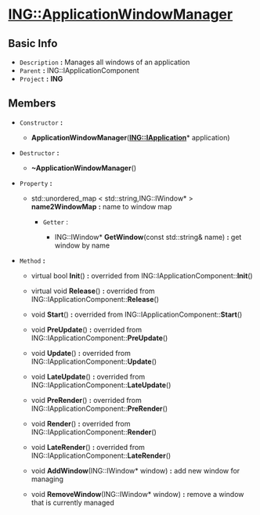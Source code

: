 
# [**ING::ApplicationWindowManager**](./..//ING\ApplicationWindowManager.md) #
                
## **Basic Info** ##
- `Description` **:** Manages all windows of an application
- `Parent` **:** ING::IApplicationComponent
- `Project` **:** **ING**
                    
## **Members** ##
                            
- `Constructor` **:**
                    
    + **ApplicationWindowManager**([**ING::IApplication**](./..//ING\IApplication.md)* application) 
                        
                            
- `Destructor` **:**
                
    + **~ApplicationWindowManager**() 
                    
                
- `Property` **:**
    
                
    + std::unordered_map < std::string,ING::IWindow* >  **name2WindowMap**  **:** name to window map
        
                    
        + `Getter` :
                                            
                                
            + ING::IWindow* **GetWindow**(const std::string& name)  **:** get window by name
                                    
                                
- `Method` **:**
    
                
    + virtual bool **Init**()  **:** overrided from ING::IApplicationComponent::**Init**()
                        
                    
    + virtual void **Release**()  **:** overrided from ING::IApplicationComponent::**Release**()
                        
                    
    + void **Start**()  **:** overrided from ING::IApplicationComponent::**Start**()
                        
                    
    + void **PreUpdate**()  **:** overrided from ING::IApplicationComponent::**PreUpdate**()
                        
                    
    + void **Update**()  **:** overrided from ING::IApplicationComponent::**Update**()
                        
                    
    + void **LateUpdate**()  **:** overrided from ING::IApplicationComponent::**LateUpdate**()
                        
                    
    + void **PreRender**()  **:** overrided from ING::IApplicationComponent::**PreRender**()
                        
                    
    + void **Render**()  **:** overrided from ING::IApplicationComponent::**Render**()
                        
                    
    + void **LateRender**()  **:** overrided from ING::IApplicationComponent::**LateRender**()
                        
                    
    + void **AddWindow**(ING::IWindow* window)  **:** add new window for managing
                        
                    
    + void **RemoveWindow**(ING::IWindow* window)  **:** remove a window that is currently managed
                        
                    